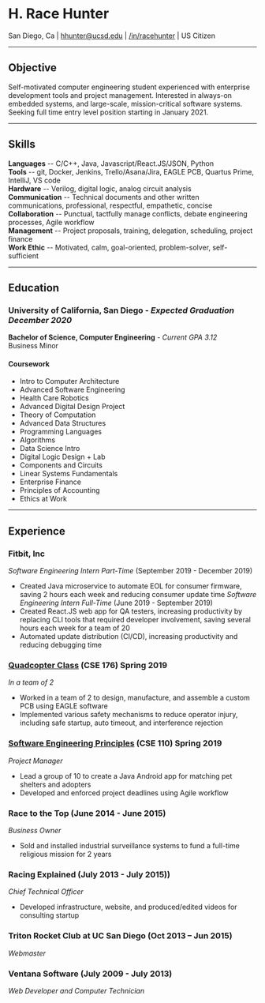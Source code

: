 # H. Race Hunter
San Diego, Ca | hhunter@ucsd.edu | [/in/racehunter](https://www.linkedin.com/in/racehunter/) | US Citizen

---

## Objective
Self-motivated computer engineering student experienced with enterprise development tools and project management. Interested in always-on embedded systems, and large-scale, mission-critical software systems. Seeking full time entry level position starting in January 2021.

---

## Skills
**Languages** -- C/C++, Java, Javascript/React.JS/JSON, Python   
**Tools** -- git, Docker, Jenkins, Trello/Asana/Jira, EAGLE PCB, Quartus Prime, IntelliJ, VS code  
**Hardware** -- Verilog, digital logic, analog circuit analysis  
**Communication**  -- Technical documents and other written communications, professional, respectful, empathetic, concise  
**Collaboration** -- Punctual, tactfully manage conflicts, debate engineering processes, Agile workflow  
**Management** -- Project proposals, training, delegation, scheduling, project finance  
**Work Ethic** -- Motivated, calm, goal-oriented, problem-solver, self-sufficient

---

## Education
### University of California, San Diego - *Expected Graduation December 2020*
**Bachelor of Science, Computer Engineering** - *Current GPA 3.12*  
Business Minor  


#### Coursework
* Intro to Computer Architecture
* Advanced Software Engineering
* Health Care Robotics
* Advanced Digital Design Project
* Theory of Computation
* Advanced Data Structures
* Programming Languages
* Algorithms
* Data Science Intro
* Digital Logic Design + Lab
* Components and Circuits
* Linear Systems Fundamentals
* Enterprise Finance
* Principles of Accounting
* Ethics at Work

---

## Experience
### **Fitbit, Inc**
*Software Engineering Intern Part-Time* (September 2019 - December 2019)
* Created Java microservice to automate EOL for consumer firmware, saving 2 hours each week and reducing consumer update time
*Software Engineering Intern Full-Time* (June 2019 - September 2019)
* Created React.JS web app for QA testers, increasing productivity by replacing CLI tools that required developer involvement, saving several hours each week for a team of 20
* Automated update distribution (CI/CD), increasing productivity and reducing debugging time 


### **[Quadcopter Class](./Coursework/Quadcopter/)** (CSE 176) Spring 2019  
*In a team of 2*

* Worked in a team of 2 to design, manufacture, and assemble a custom PCB using EAGLE software
* Implemented various safety mechanisms to reduce operator injury, including safe startup, auto timeout, and interference rejection



### **[Software Engineering Principles](./Coursework/NERDs%20Documents)** (CSE 110) Spring 2019
*Project Manager*
* Lead a group of 10 to create a Java Android app for matching pet shelters and adopters
* Developed and enforced project deadlines using Agile workflow



### **Race to the Top** (June 2014 - June 2015)
*Business Owner*
* Sold and installed industrial surveillance systems to fund a full-time religious mission for 2 years


### **Racing Explained** (July 2013 - July 2015))
*Chief Technical Officer*
* Developed infrastructure, website, and produced/edited videos for consulting startup

### **Triton Rocket Club** at UC San Diego (Oct 2013 – Jun 2015)
*Webmaster*

### **Ventana Software** (July 2009 - July 2013)
*Web Developer and Computer Technician*

